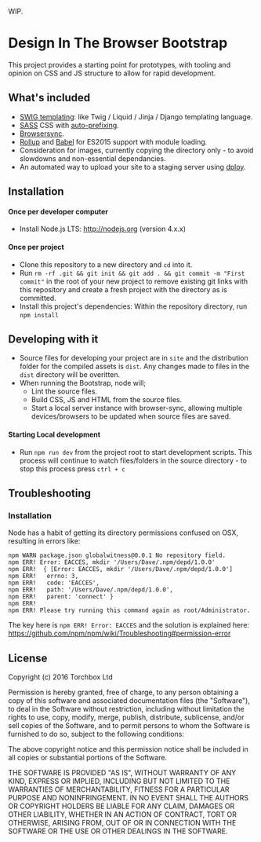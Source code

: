 
WIP.

# Design In The Browser Bootstrap

This project provides a starting point for prototypes, with tooling and opinion on CSS and JS structure to allow for rapid development.


## What's included

* [SWIG templating](https://github.com/node-swig/swig-templates): like Twig / Liquid / Jinja / Django templating language.
* [SASS](http://sass-lang.com/) CSS with [auto-prefixing](https://github.com/postcss/autoprefixer).
* [Browsersync](https://www.browsersync.io).
* [Rollup](https://rollupjs.org) and [Babel](https://babeljs.io) for ES2015 support with module loading.
* Consideration for images, currently copying the directory only - to avoid slowdowns and non-essential dependancies.
* An automated way to upload your site to a staging server using [dploy](https://github.com/LeanMeanFightingMachine/dploy).

## Installation

#### Once per developer computer

* Install Node.js LTS: http://nodejs.org (version 4.x.x)

#### Once per project

* Clone this repository to a new directory and `cd` into it.
* Run `rm -rf .git && git init && git add . && git commit -m "First commit"` in the root of your new project to remove existing git links with this repository and create a fresh project with the directory as is committed.
* Install this project's dependencies: Within the repository directory, run `npm install`


## Developing with it

* Source files for developing your project are in `site` and the distribution folder for the compiled assets is `dist`. Any changes made to files in the `dist` directory will be overitten.
* When running the Bootstrap, node will;
	* Lint the source files.
	* Build CSS, JS and HTML from the source files.
	* Start a local server instance with browser-sync, allowing multiple devices/browsers to be updated when source files are saved.


####  Starting Local development

* Run `npm run dev` from the project root to start development scripts. This process will continue to watch files/folders in the source directory - to stop this process press `ctrl + c`


## Troubleshooting

### Installation
Node has a habit of getting its directory permissions confused on OSX, resulting in errors like: 

```
npm WARN package.json globalwitness@0.0.1 No repository field.
npm ERR! Error: EACCES, mkdir '/Users/Dave/.npm/depd/1.0.0'
npm ERR!  { [Error: EACCES, mkdir '/Users/Dave/.npm/depd/1.0.0']
npm ERR!   errno: 3,
npm ERR!   code: 'EACCES',
npm ERR!   path: '/Users/Dave/.npm/depd/1.0.0',
npm ERR!   parent: 'connect' }
npm ERR! 
npm ERR! Please try running this command again as root/Administrator.

```

The key here is `npm ERR! Error: EACCES` and the solution is explained here:
https://github.com/npm/npm/wiki/Troubleshooting#permission-error


## License

Copyright (c) 2016 Torchbox Ltd

Permission is hereby granted, free of charge, to any person obtaining a copy
of this software and associated documentation files (the "Software"), to deal
in the Software without restriction, including without limitation the rights
to use, copy, modify, merge, publish, distribute, sublicense, and/or sell
copies of the Software, and to permit persons to whom the Software is
furnished to do so, subject to the following conditions:

The above copyright notice and this permission notice shall be included in all
copies or substantial portions of the Software.

THE SOFTWARE IS PROVIDED "AS IS", WITHOUT WARRANTY OF ANY KIND, EXPRESS OR
IMPLIED, INCLUDING BUT NOT LIMITED TO THE WARRANTIES OF MERCHANTABILITY,
FITNESS FOR A PARTICULAR PURPOSE AND NONINFRINGEMENT. IN NO EVENT SHALL THE
AUTHORS OR COPYRIGHT HOLDERS BE LIABLE FOR ANY CLAIM, DAMAGES OR OTHER
LIABILITY, WHETHER IN AN ACTION OF CONTRACT, TORT OR OTHERWISE, ARISING FROM,
OUT OF OR IN CONNECTION WITH THE SOFTWARE OR THE USE OR OTHER DEALINGS IN THE
SOFTWARE.
